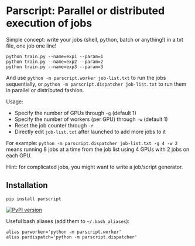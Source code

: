 # Parscript: Parallel or distributed execution of jobs

Simple concept: write your jobs (shell, python, batch or anything!) in a txt file, one job one line!
```
python train.py --name=exp1 --param=1
python train.py --name=exp2 --param=2
python train.py --name=exp3 --param=3
```

And use `python -m parscript.worker job-list.txt` to run the jobs sequentially, or `python -m parscript.dispatcher job-list.txt` to run them in parallel or distributed fashion.

Usage:
- Specify the number of GPUs through `-g` (default 1)
- Specify the number of workers (per GPU) through `-w` (default 1)
- Reset the job counter through `-r`
- Directly edit `job-list.txt` after launched to add more jobs to it

For example:
`python -m parscript.dispatcher job-list.txt -g 4 -w 2` means running 8 jobs at a time from the job list using 4 GPUs with 2 jobs on each GPU.

Hint: for complicated jobs, you might want to write a job/script generator.


## Installation
```
pip install parscript
```
[![PyPI version](https://badge.fury.io/py/parscript.svg)](https://badge.fury.io/py/parscript)

Useful bash aliases (add them to `~/.bash_aliases`):
```
alias parworker='python -m parscript.worker'
alias pardispatch='python -m parscript.dispatcher'
```

